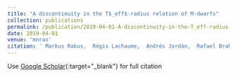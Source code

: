 ```yaml
---
title: "A discontinuity in the T$_eff$-radius relation of M-dwarfs"
collection: publications
permalink: /publication/2019-04-01-A-discontinuity-in-the-T_eff-radius-relation-of-M-dwarfs
date: 2019-04-01
venue: 'mnras'
citation: ' Markus Rabus,  Régis Lachaume,  Andrés Jordán,  Rafael Brahm,  Tabetha Boyajian,  Kaspar von Braun,  Néstor Espinoza,  Jean-Philippe Berger,  Jean-Baptiste Le Bouquin,  Olivier Absil, &quot;A discontinuity in the T$_eff$-radius relation of M-dwarfs.&quot; mnras, 2019.'
---
```

Use [Google Scholar](https://scholar.google.com/scholar?q=A+discontinuity+in+the+T$_eff$+radius+relation+of+M+dwarfs){:target="_blank"} for full citation